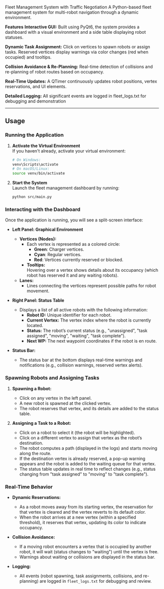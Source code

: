 Fleet Management System with Traffic Negotiation
A Python-based fleet management system for multi-robot navigation through a dynamic environment. 

**Features**
**Interactive GUI:**
Built using PyQt6, the system provides a dashboard with a visual environment and a side table displaying robot statuses.

**Dynamic Task Assignment:**
Click on vertices to spawn robots or assign tasks. Reserved vertices display warnings via color changes (red when occupied) and tooltips.

**Collision Avoidance & Re-Planning:**
Real-time detection of collisions and re-planning of robot routes based on occupancy.

**Real-Time Updates:**
A QTimer continuously updates robot positions, vertex reservations, and UI elements.

**Detailed Logging:**
All significant events are logged in fleet_logs.txt for debugging and demonstration



---

## Usage

### Running the Application

1. **Activate the Virtual Environment**  
   If you haven't already, activate your virtual environment:
   ```bash
   # On Windows:
   venv\Scripts\activate
   # On macOS/Linux:
   source venv/bin/activate
   ```

2. **Start the System**  
   Launch the fleet management dashboard by running:
   ```bash
   python src/main.py
   ```

### Interacting with the Dashboard

Once the application is running, you will see a split-screen interface:

- **Left Panel: Graphical Environment**  
  - **Vertices (Nodes):**  
    - Each vertex is represented as a colored circle:
      - **Green**: Charger vertices.
      - **Cyan**: Regular vertices.
      - **Red**: Vertices currently reserved or blocked.
    - **Tooltips:**  
      Hovering over a vertex shows details about its occupancy (which robot has reserved it and any waiting robots).
  - **Lanes:**  
    - Lines connecting the vertices represent possible paths for robot movement.
  
- **Right Panel: Status Table**  
  - Displays a list of all active robots with the following information:
    - **Robot ID:** Unique identifier for each robot.
    - **Current Vertex:** The vertex index where the robot is currently located.
    - **Status:** The robot’s current status (e.g., "unassigned", "task assigned", "moving", "waiting", "task complete").
    - **Next WP:** The next waypoint coordinates if the robot is en route.

- **Status Bar:**  
  - The status bar at the bottom displays real-time warnings and notifications (e.g., collision warnings, reserved vertex alerts).

### Spawning Robots and Assigning Tasks

1. **Spawning a Robot:**  
   - Click on any vertex in the left panel.
   - A new robot is spawned at the clicked vertex.
   - The robot reserves that vertex, and its details are added to the status table.

2. **Assigning a Task to a Robot:**  
   - Click on a robot to select it (the robot will be highlighted).
   - Click on a different vertex to assign that vertex as the robot’s destination.
   - The robot computes a path (displayed in the logs) and starts moving along the route.
   - If the destination vertex is already reserved, a pop-up warning appears and the robot is added to the waiting queue for that vertex.
   - The status table updates in real time to reflect changes (e.g., status changing from "task assigned" to "moving" to "task complete").

### Real-Time Behavior

- **Dynamic Reservations:**  
  - As a robot moves away from its starting vertex, the reservation for that vertex is cleared and the vertex reverts to its default color.
  - When the robot arrives at a new vertex (within a specified threshold), it reserves that vertex, updating its color to indicate occupancy.

- **Collision Avoidance:**  
  - If a moving robot encounters a vertex that is occupied by another robot, it will wait (status changes to "waiting") until the vertex is free.
  - Warnings about waiting or collisions are displayed in the status bar.

- **Logging:**  
  - All events (robot spawning, task assignments, collisions, and re-planning) are logged in `fleet_logs.txt` for debugging and review.




